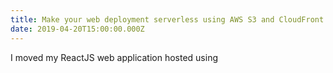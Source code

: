 ```yaml
---
title: Make your web deployment serverless using AWS S3 and CloudFront
date: 2019-04-20T15:00:00.000Z
---
```

I moved my ReactJS web application hosted using 